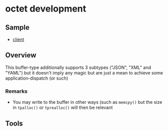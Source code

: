 # octet development

## Sample

- [client](./../sample/client/source/octet.cpp)

## Overview

This buffer-type additionally supports 3 subtypes ("JSON", "XML" and "YAML") but it doesn't imply any magic but are just a mean to achieve some application-dispatch (or such)

### Remarks

- You may write to the buffer in other ways (such as `memcpy()` but the size in `tpalloc()` or `tprealloc()` will then be relevant

## Tools

